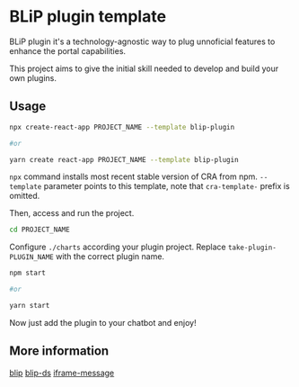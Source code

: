 # BLiP plugin template

BLiP plugin it's a technology-agnostic way to plug unnoficial features to enhance the portal capabilities.

This project aims to give the initial skill needed to develop and build your own plugins.

## Usage

```bash
npx create-react-app PROJECT_NAME --template blip-plugin

#or

yarn create react-app PROJECT_NAME --template blip-plugin
```

`npx` command installs most recent stable version of CRA from npm. `--template` parameter points to this template, note that `cra-template-` prefix is omitted.

Then, access and run the project.

```bash
cd PROJECT_NAME
```
Configure `./charts` according your plugin project. Replace `take-plugin-PLUGIN_NAME` with the correct plugin name.

```bash
npm start

#or

yarn start
```

Now just add the plugin to your chatbot and enjoy!

## More information

[blip](https://blip.ai) [blip-ds](https://github.com/takenet/blip-ds)   [iframe-message](https://github.com/takenet/iframe-message-proxy)